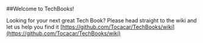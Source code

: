 ##Welcome to TechBooks!

Looking for your next great Tech Book?  Please head straight to the wiki and let us help you find it [https://github.com/Tocacar/TechBooks/wiki](https://github.com/Tocacar/TechBooks/wiki)
